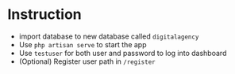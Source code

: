 # Instruction
- import database to new database called `digitalagency`
- Use `php artisan serve` to start the app
- Use `testuser` for both user and password to log into dashboard
- (Optional) Register user path in `/register`
